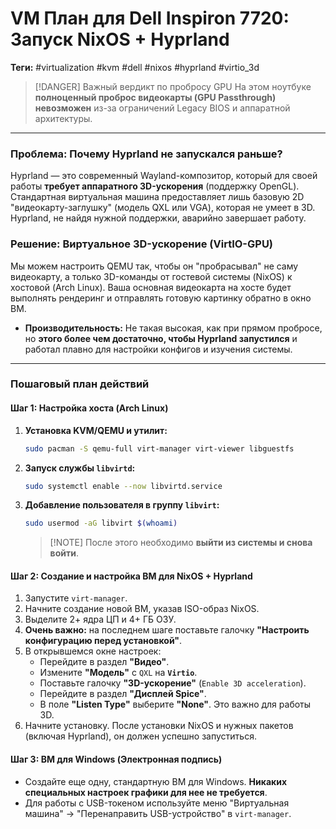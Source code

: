 # VM План для Dell Inspiron 7720: Запуск NixOS + Hyprland

**Теги:** #virtualization #kvm #dell #nixos #hyprland #virtio_3d

> [!DANGER] Важный вердикт по пробросу GPU
> На этом ноутбуке **полноценный проброс видеокарты (GPU Passthrough) невозможен** из-за ограничений Legacy BIOS и аппаратной архитектуры.

---

### Проблема: Почему Hyprland не запускался раньше?

Hyprland — это современный Wayland-композитор, который для своей работы **требует аппаратного 3D-ускорения** (поддержку OpenGL). Стандартная виртуальная машина предоставляет лишь базовую 2D "видеокарту-заглушку" (модель QXL или VGA), которая не умеет в 3D. Hyprland, не найдя нужной поддержки, аварийно завершает работу.

### Решение: Виртуальное 3D-ускорение (VirtIO-GPU)

Мы можем настроить QEMU так, чтобы он "пробрасывал" не саму видеокарту, а только 3D-команды от гостевой системы (NixOS) к хостовой (Arch Linux). Ваша основная видеокарта на хосте будет выполнять рендеринг и отправлять готовую картинку обратно в окно ВМ.

*   **Производительность:** Не такая высокая, как при прямом пробросе, но **этого более чем достаточно, чтобы Hyprland запустился** и работал плавно для настройки конфигов и изучения системы.

---

### Пошаговый план действий

#### Шаг 1: Настройка хоста (Arch Linux)

1.  **Установка KVM/QEMU и утилит:**
    ```bash
    sudo pacman -S qemu-full virt-manager virt-viewer libguestfs
    ```
2.  **Запуск службы `libvirtd`:**
    ```bash
    sudo systemctl enable --now libvirtd.service
    ```
3.  **Добавление пользователя в группу `libvirt`:**
    ```bash
    sudo usermod -aG libvirt $(whoami)
    ```
    > [!NOTE] После этого необходимо **выйти из системы и снова войти**.

#### Шаг 2: Создание и настройка ВМ для NixOS + Hyprland

1.  Запустите `virt-manager`.
2.  Начните создание новой ВМ, указав ISO-образ NixOS.
3.  Выделите 2+ ядра ЦП и 4+ ГБ ОЗУ.
4.  **Очень важно:** на последнем шаге поставьте галочку **"Настроить конфигурацию перед установкой"**.
5.  В открывшемся окне настроек:
    *   Перейдите в раздел **"Видео"**.
    *   Измените **"Модель"** с `QXL` на **`Virtio`**.
    *   Поставьте галочку **"3D-ускорение"** (`Enable 3D acceleration`).
    *   Перейдите в раздел **"Дисплей Spice"**.
    *   В поле **"Listen Type"** выберите **"None"**. Это важно для работы 3D.
6.  Начните установку. После установки NixOS и нужных пакетов (включая Hyprland), он должен успешно запуститься.

#### Шаг 3: ВМ для Windows (Электронная подпись)

*   Создайте еще одну, стандартную ВМ для Windows. **Никаких специальных настроек графики для нее не требуется**.
*   Для работы с USB-токеном используйте меню "Виртуальная машина" -> "Перенаправить USB-устройство" в `virt-manager`.